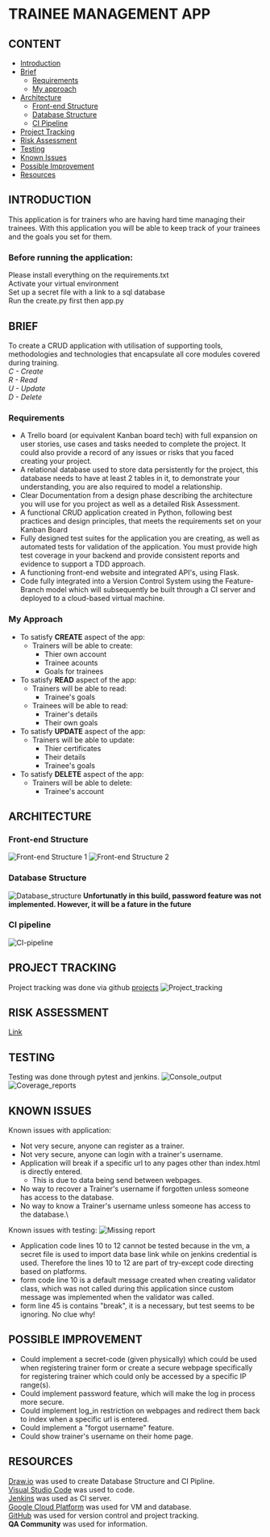 # **TRAINEE MANAGEMENT APP**

## CONTENT
- [Introduction](#intoduction)
- [Brief](#brief)
    - [Requirements](#requirements)
    - [My approach](#my-approach)
- [Architecture](#architecture)
    - [Front-end Structure](#front-end-structure)
    - [Database Structure](#database-structure)
    - [CI Pipeline](#ci-pipeline)
- [Project Tracking](#project-tracking)
- [Risk Assessment](#risk-assessment)
- [Testing](#testing)
- [Known Issues](#risk-assessment)
- [Possible Improvement](#possible-improvement)
- [Resources](#resources)

## INTRODUCTION
This application is for trainers who are having hard time managing their trainees. With this application you will be able to keep track of your trainees and the goals you set for them.

### Before running the application:
Please install everything on the requirements.txt\
Activate your virtual environment\
Set up a secret file with a link to a sql database\
Run the create.py first then app.py

## BRIEF <a name="brief"></a>
To create a CRUD application with utilisation of supporting tools,
methodologies and technologies that encapsulate all core modules
covered during training.\
_C - Create_\
_R - Read_\
_U - Update_\
_D - Delete_

### Requirements <a name="requirements"></a>
- A Trello board (or equivalent Kanban board tech) with full expansion on user stories, use cases and tasks needed to complete the project. It could also provide a record of any issues or risks that you faced creating your project.
- A relational database used to store data persistently for the project, this database needs to have at least 2 tables in it, to demonstrate your understanding, you are also required to model a relationship.
- Clear Documentation from a design phase describing the architecture you will use for you project as well as a detailed Risk Assessment.
- A functional CRUD application created in Python, following best practices and design principles, that meets the requirements set on your Kanban Board
- Fully designed test suites for the application you are creating, as well as automated tests for validation of the application. You must provide high test coverage in your backend and provide consistent reports and evidence to support a TDD approach.
- A functioning front-end website and integrated API's, using Flask.
- Code fully integrated into a Version Control System using the Feature-Branch model which will subsequently be built through a CI server and deployed to a cloud-based virtual machine.

### My Approach <a name="my-approach"></a>
- To satisfy **CREATE** aspect of the app:
    - Trainers will be able to create:
        - Thier own account
        - Trainee acounts
        - Goals for trainees
- To satisfy **READ** aspect of the app:
    - Trainers will be able to read:
        - Trainee's goals
    - Trainees will be able to read:
        - Trainer's details
        - Their own goals
- To satisfy **UPDATE** aspect of the app:
    - Trainers will be able to update:
        - Thier certificates
        - Their details
        - Trainee's goals
- To satisfy **DELETE** aspect of the app:
    - Trainers will be able to delete:
        - Trainee's account

## ARCHITECTURE <a name="architecture"></a>
### Front-end Structure <a name="front-end-structure"></a>
![Front-end Structure 1](./pictures/Website_structure(trainer).png)
![Front-end Structure 2](./pictures/Website_structure(trainee).png)
### Database Structure <a name="database-structure"></a>
![Database_structure](./pictures/Database_structure.png)
**Unfortunatly in this build, password feature was not implemented. However, it will be a fature in the future**
### CI pipeline <a name="ci-pipeline"></a>
![CI-pipeline](./pictures/CI-pipeline.png)

## PROJECT TRACKING <a name="project-tracking"></a>
Project tracking was done via github [projects](https://github.com/SathurjanT2000/Training/projects/1)
![Project_tracking](./pictures/Project_tracking.png)

## RISK ASSESSMENT <a name="risk-assessment"></a>
[Link](./risk_assessment.xlsx)
## TESTING <a name="testing"></a>
Testing was done through pytest and jenkins. 
![Console_output](./pictures/Console_output.jpg)
![Coverage_reports](./pictures/Coverage.png)

## KNOWN ISSUES <a name="known-issues"></a>
Known issues with application:
- Not very secure, anyone can register as a trainer.
- Not very secure, anyone can login with a trainer's username.
- Application will break if a specific url to any pages other than index.html is directly entered.
    - This is due to data being send between webpages.
- No way to recover a Trainer's username if forgotten unless someone has access to the database.
- No way to know a Trainer's username unless someone has access to the database.\

Known issues with testing:
![Missing report](./pictures/Missing.png)
- Application code lines 10 to 12 cannot be tested because in the vm, a secret file is used to import data base link while on jenkins credential is used. Therefore the lines 10 to 12 are part of try-except code directing based on platforms.
- form code line 10 is a default message created when creating validator class, which was not called during this application since custom message was implemented when the validator was called.
- form line 45 is contains "break", it is a necessary, but test seems to be ignoring. No clue why!

## POSSIBLE IMPROVEMENT <a name="possible-improvement"></a>
- Could implement a secret-code (given physically) which could be used when registering trainer form or create a secure webpage specifically for registering trainer which could only be accessed by a specific IP range(s).
- Could implement password feature, which will make the log in process more secure.
- Could implement log_in restriction on webpages and redirect them back to index when a specific url is entered.
- Could implement a "forgot username" feature.
- Could show trainer's username on their home page.

## RESOURCES <a name="resources"></a>
[Draw.io](https://app.diagrams.net/) was used to create Database Structure and CI Pipline.\
[Visual Studio Code](https://code.visualstudio.com/) was used to code.\
[Jenkins](https://www.jenkins.io/) was used as CI server.\
[Google Cloud Platform](https://console.cloud.google.com) was used for VM and database.\
[GitHub](https://github.com/) was used for version control and project tracking.\
**QA Community** was used for information.
